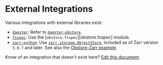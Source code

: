 # External Integrations

Various integrations with external libraries exist:

- [`dagster`](https://dagster.io/): Refer to [`dagster-obstore`](https://github.com/dagster-io/community-integrations/tree/main/libraries/dagster-obstore).
- [`fsspec`](https://github.com/fsspec/filesystem_spec): Use the [`obstore.fsspec`][obstore.fsspec] module.
- [`zarr-python`](https://zarr.readthedocs.io/en/stable/): Use [`zarr.storage.ObjectStore`](https://zarr.readthedocs.io/en/stable/user-guide/storage.html#object-store), included as of Zarr version `3.0.7` and later. See also the [Obstore-Zarr example](../examples/zarr.md).

Know of an integration that doesn't exist here? [Edit this document](https://github.com/developmentseed/obstore/edit/main/docs/integrations.md).
